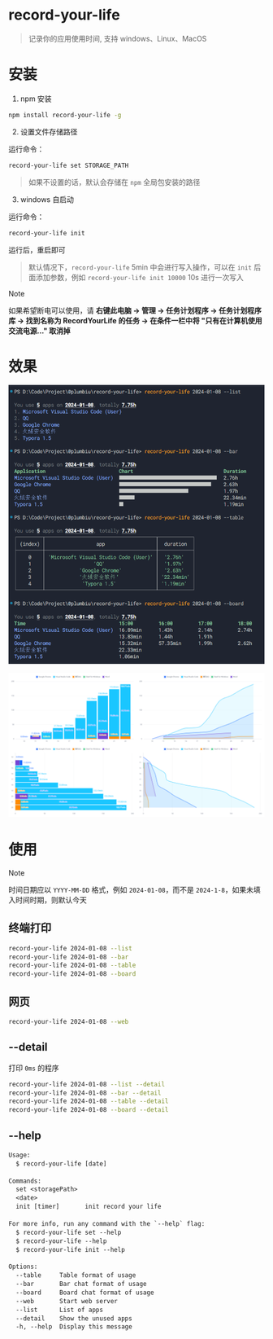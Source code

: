 # record-your-life

> 记录你的应用使用时间, 支持 windows、Linux、MacOS

# 安装

1. npm 安装

```bash
npm install record-your-life -g
```

2. 设置文件存储路径

运行命令：

```bash
record-your-life set STORAGE_PATH
```

> 如果不设置的话，默认会存储在 `npm` 全局包安装的路径

3. windows 自启动

运行命令：

```bash
record-your-life init
```

运行后，重启即可

> 默认情况下，`record-your-life` 5min 中会进行写入操作，可以在 `init` 后面添加参数，例如 `record-your-life init 10000` 10s 进行一次写入

> [!NOTE]
> 如果希望断电可以使用，请 **右键此电脑 -> 管理 -> 任务计划程序 -> 任务计划程序库 -> 找到名称为 RecordYourLife 的任务 -> 在条件一栏中将 "只有在计算机使用交流电源..." 取消掉**

# 效果

![terminal](./resource/terminal.png)

![web](./resource/web.png)

# 使用

> [!NOTE]  
> 时间日期应以 `YYYY-MM-DD` 格式，例如 `2024-01-08`，而不是 `2024-1-8`，如果未填入时间时期，则默认今天

## 终端打印

```bash
record-your-life 2024-01-08 --list
record-your-life 2024-01-08 --bar
record-your-life 2024-01-08 --table
record-your-life 2024-01-08 --board
```

## 网页

```bash
record-your-life 2024-01-08 --web
```

## --detail

打印 `0ms` 的程序

```bash
record-your-life 2024-01-08 --list --detail
record-your-life 2024-01-08 --bar --detail
record-your-life 2024-01-08 --table --detail
record-your-life 2024-01-08 --board --detail
```

## --help

```txt
Usage:
  $ record-your-life [date]

Commands:
  set <storagePath>
  <date>
  init [timer]       init record your life

For more info, run any command with the `--help` flag:
  $ record-your-life set --help
  $ record-your-life --help
  $ record-your-life init --help

Options:
  --table     Table format of usage
  --bar       Bar chat format of usage
  --board     Board chat format of usage
  --web       Start web server
  --list      List of apps
  --detail    Show the unused apps
  -h, --help  Display this message
```
